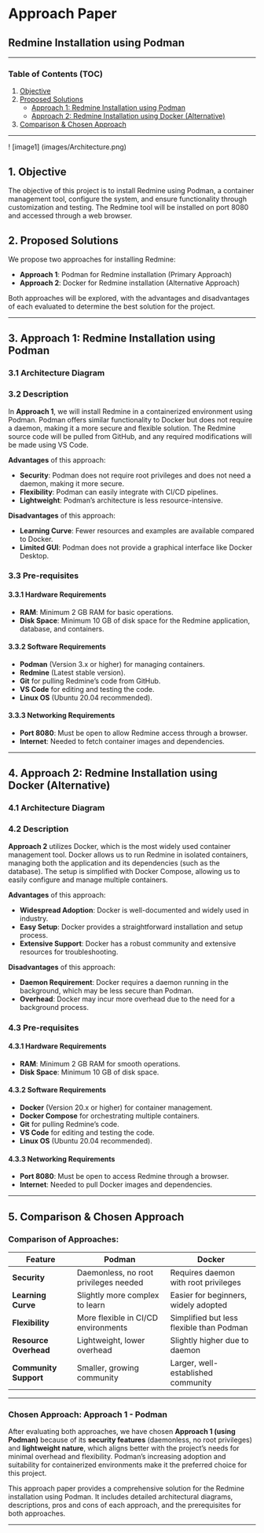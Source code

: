 
# Approach Paper

## Redmine Installation using Podman

---

### Table of Contents (TOC)
1. [Objective](#objective)
2. [Proposed Solutions](#proposed-solutions)
   - [Approach 1: Redmine Installation using Podman](#approach-1-redmine-installation-using-podman)
   - [Approach 2: Redmine Installation using Docker (Alternative)](#approach-2-redmine-installation-using-docker-alternative)
3. [Comparison & Chosen Approach](#comparison--chosen-approach)

---
! [image1] (images/Architecture.png)

## 1. Objective
The objective of this project is to install Redmine using Podman, a container management tool, configure the system, and ensure functionality through customization and testing. The Redmine tool will be installed on port 8080 and accessed through a web browser.

## 2. Proposed Solutions
We propose two approaches for installing Redmine:
- **Approach 1**: Podman for Redmine installation (Primary Approach)
- **Approach 2**: Docker for Redmine installation (Alternative Approach)

Both approaches will be explored, with the advantages and disadvantages of each evaluated to determine the best solution for the project.

---

## 3. Approach 1: Redmine Installation using Podman

### 3.1 Architecture Diagram


### 3.2 Description
In **Approach 1**, we will install Redmine in a containerized environment using Podman. Podman offers similar functionality to Docker but does not require a daemon, making it a more secure and flexible solution. The Redmine source code will be pulled from GitHub, and any required modifications will be made using VS Code.

**Advantages** of this approach:
- **Security**: Podman does not require root privileges and does not need a daemon, making it more secure.
- **Flexibility**: Podman can easily integrate with CI/CD pipelines.
- **Lightweight**: Podman’s architecture is less resource-intensive.

**Disadvantages** of this approach:
- **Learning Curve**: Fewer resources and examples are available compared to Docker.
- **Limited GUI**: Podman does not provide a graphical interface like Docker Desktop.

### 3.3 Pre-requisites

#### 3.3.1 Hardware Requirements
- **RAM**: Minimum 2 GB RAM for basic operations.
- **Disk Space**: Minimum 10 GB of disk space for the Redmine application, database, and containers.

#### 3.3.2 Software Requirements
- **Podman** (Version 3.x or higher) for managing containers.
- **Redmine** (Latest stable version).
- **Git** for pulling Redmine’s code from GitHub.
- **VS Code** for editing and testing the code.
- **Linux OS** (Ubuntu 20.04 recommended).

#### 3.3.3 Networking Requirements
- **Port 8080**: Must be open to allow Redmine access through a browser.
- **Internet**: Needed to fetch container images and dependencies.

---

## 4. Approach 2: Redmine Installation using Docker (Alternative)

### 4.1 Architecture Diagram


### 4.2 Description
**Approach 2** utilizes Docker, which is the most widely used container management tool. Docker allows us to run Redmine in isolated containers, managing both the application and its dependencies (such as the database). The setup is simplified with Docker Compose, allowing us to easily configure and manage multiple containers.

**Advantages** of this approach:
- **Widespread Adoption**: Docker is well-documented and widely used in industry.
- **Easy Setup**: Docker provides a straightforward installation and setup process.
- **Extensive Support**: Docker has a robust community and extensive resources for troubleshooting.

**Disadvantages** of this approach:
- **Daemon Requirement**: Docker requires a daemon running in the background, which may be less secure than Podman.
- **Overhead**: Docker may incur more overhead due to the need for a background process.

### 4.3 Pre-requisites

#### 4.3.1 Hardware Requirements
- **RAM**: Minimum 2 GB RAM for smooth operations.
- **Disk Space**: Minimum 10 GB of disk space.

#### 4.3.2 Software Requirements
- **Docker** (Version 20.x or higher) for container management.
- **Docker Compose** for orchestrating multiple containers.
- **Git** for pulling Redmine’s code.
- **VS Code** for editing and testing the code.
- **Linux OS** (Ubuntu 20.04 recommended).

#### 4.3.3 Networking Requirements
- **Port 8080**: Must be open to access Redmine through a browser.
- **Internet**: Needed to pull Docker images and dependencies.

---

## 5. Comparison & Chosen Approach

### Comparison of Approaches:

| Feature                | Podman                             | Docker                             |
|------------------------|------------------------------------|------------------------------------|
| **Security**           | Daemonless, no root privileges needed | Requires daemon with root privileges |
| **Learning Curve**     | Slightly more complex to learn     | Easier for beginners, widely adopted |
| **Flexibility**        | More flexible in CI/CD environments | Simplified but less flexible than Podman |
| **Resource Overhead**  | Lightweight, lower overhead        | Slightly higher due to daemon      |
| **Community Support**  | Smaller, growing community         | Larger, well-established community |

---

### Chosen Approach: **Approach 1 - Podman**

After evaluating both approaches, we have chosen **Approach 1 (using Podman)** because of its **security features** (daemonless, no root privileges) and **lightweight nature**, which aligns better with the project’s needs for minimal overhead and flexibility. Podman’s increasing adoption and suitability for containerized environments make it the preferred choice for this project.

This approach paper provides a comprehensive solution for the Redmine installation using Podman. It includes detailed architectural diagrams, descriptions, pros and cons of each approach, and the prerequisites for both approaches.

---

